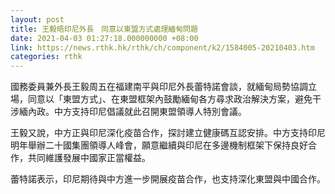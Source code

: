 ```yaml
---
layout: post
title: 王毅晤印尼外長　同意以東盟方式處理緬甸問題
date: 2021-04-03 01:27:18.000000000 +08:00
link: https://news.rthk.hk/rthk/ch/component/k2/1584005-20210403.htm
categories: rthk
---
```


國務委員兼外長王毅周五在福建南平與印尼外長蕾特諾會談，就緬甸局勢協調立場，同意以「東盟方式」、在東盟框架內鼓勵緬甸各方尋求政治解決方案，避免干涉緬內政。中方支持印尼倡議就此召開東盟領導人特別會議。

王毅又說，中方正與印尼深化疫苗合作，探討建立健康碼互認安排。中方支持印尼明年舉辦二十國集團領導人峰會，願意繼續與印尼在多邊機制框架下保持良好合作，共同維護發展中國家正當權益。

蕾特諾表示，印尼期待與中方進一步開展疫苗合作，也支持深化東盟與中國合作。

